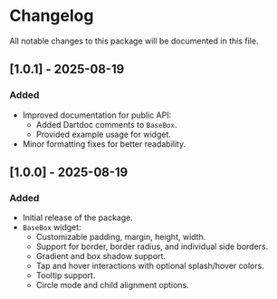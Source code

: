 # Changelog

All notable changes to this package will be documented in this file.

## [1.0.1] - 2025-08-19

### Added
- Improved documentation for public API:
  - Added Dartdoc comments to `BaseBox`.
  - Provided example usage for widget.
- Minor formatting fixes for better readability.

## [1.0.0] - 2025-08-19

### Added
- Initial release of the package.
- `BaseBox` widget:
    - Customizable padding, margin, height, width.
    - Support for border, border radius, and individual side borders.
    - Gradient and box shadow support.
    - Tap and hover interactions with optional splash/hover colors.
    - Tooltip support.
    - Circle mode and child alignment options.
